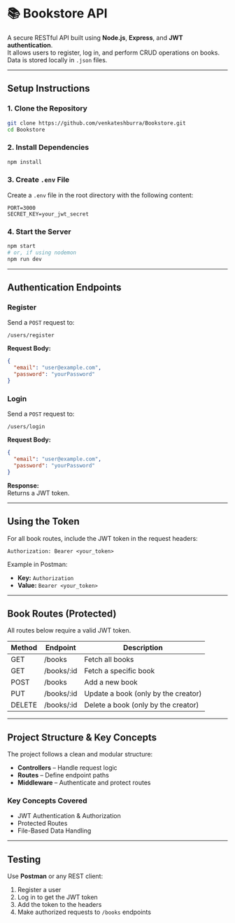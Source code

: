 # 📚 Bookstore API

A secure RESTful API built using **Node.js**, **Express**, and **JWT authentication**.  
It allows users to register, log in, and perform CRUD operations on books.  
Data is stored locally in `.json` files.

---

## Setup Instructions

### 1. Clone the Repository

```bash
git clone https://github.com/venkateshburra/Bookstore.git
cd Bookstore
```

### 2. Install Dependencies

```bash
npm install
```

### 3. Create `.env` File

Create a `.env` file in the root directory with the following content:

```
PORT=3000
SECRET_KEY=your_jwt_secret
```

### 4. Start the Server

```bash
npm start
# or, if using nodemon
npm run dev
```

---

## Authentication Endpoints

### Register

Send a `POST` request to:

```
/users/register
```

**Request Body:**
```json
{
  "email": "user@example.com",
  "password": "yourPassword"
}
```

### Login

Send a `POST` request to:

```
/users/login
```

**Request Body:**
```json
{
  "email": "user@example.com",
  "password": "yourPassword"
}
```

**Response:**  
Returns a JWT token.

---

## Using the Token

For all book routes, include the JWT token in the request headers:

```
Authorization: Bearer <your_token>
```

Example in Postman:

- **Key:** `Authorization`  
- **Value:** `Bearer <your_token>`

---

## Book Routes (Protected)

All routes below require a valid JWT token.

| Method | Endpoint      | Description                          |
|--------|---------------|--------------------------------------|
| GET    | /books        | Fetch all books                      |
| GET    | /books/:id    | Fetch a specific book                |
| POST   | /books        | Add a new book                       |
| PUT    | /books/:id    | Update a book (only by the creator) |
| DELETE | /books/:id    | Delete a book (only by the creator) |

---

## Project Structure & Key Concepts

The project follows a clean and modular structure:

- **Controllers** – Handle request logic  
- **Routes** – Define endpoint paths  
- **Middleware** – Authenticate and protect routes  

### Key Concepts Covered

-  JWT Authentication & Authorization  
-  Protected Routes  
-  File-Based Data Handling

---

## Testing

Use **Postman** or any REST client:

1. Register a user  
2. Log in to get the JWT token  
3. Add the token to the headers  
4. Make authorized requests to `/books` endpoints
